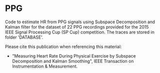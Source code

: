 # PPG
Code to estimate HR from PPG signals using Subspace Decomposition and Kalman filter
for the dataset of 22 PPG recordings provided for the 2015 IEEE Signal Processing Cup 
(SP Cup) competition. The traces are stored in folder 'DATABASE'.

Please cite this publication when referencing this material:
- "Measuring Heart Rate During Physical Exercise by Subspace  Decomposition and Kalman Smoothing", 
IEEE Transaction on Instrumentation & Measurement.

